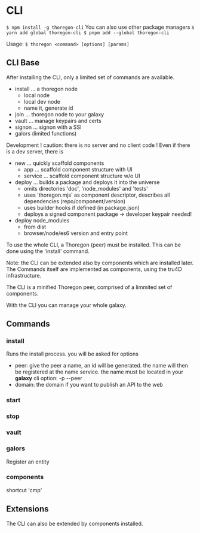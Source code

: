 CLI
===

`
$ npm install -g thoregon-cli
`
You can  also use other package managers
`
$ yarn add global thoregon-cli
$ pnpm add --global thoregon-cli
`

Usage:
`
$ thoregon <command> [options] [params]
`
## CLI Base
After installing the CLI, only a limited set of commands are available.

- install ... a thoregon node
    - local node
    - local dev node
    - name it, generate id
- join ... thoregon node to your galaxy
- vault ... manage keypairs and certs 
- signon ... signon with a SSI
- galors  (limited functions)

Development
! caution: there is no server and no client code !
Even if there is a dev server, there is 

- new ... quickly scaffold components
    - app     ... scaffold component structure with UI
    - service ... scaffold component structure w/o UI
- deploy ... builds a package and deploys it into the universe
    - omits directories 'doc', 'node_modules' and 'tests' 
    - uses 'thoregon.mjs' as component descriptor, describes all dependencies (repo/component/version)
    - uses builder hooks if defined (in package.json)
    - deploys a signed component package -> developer keypair needed!
- deploy node_modules
    - from dist
    - browser/node/es6 version and entry point
 
To use the whole CLI, a Thoregon (peer) must be installed. This can be done using the 'install' command.

Note: the CLI can be extended also by components which are installed later.  
The Commands itself are implemented as components, using the tru4D infrastructure.

The CLI is a minified Thoregon peer, comprised of a limmited set of components.

With the CLI you can manage your whole galaxy. 

## Commands

### install
Runs the install process. you will be asked for options

- peer: give the peer a name, an id will be generated. 
    the name will then be registered at the name service. the name must be located in your __galaxy__
    cli option: -p --peer
- domain: the domain if you want to publish an API to the web
    

### start


### stop


### vault

### galors

Register an entity

### components

shortcut 'cmp'


## Extensions

The CLI can also be extended by components installed.


